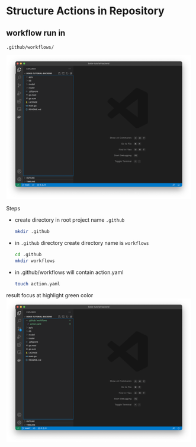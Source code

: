 # Structure Actions in Repository

## workflow run in

```
.github/workflows/
```

<img src="../images/101.png" alt="drawing" width="500"/>

Steps

- create directory in root project name ```.github```

    ```bash
    mkdir .github
    ```
- in ```.github``` directory create directory name is ```workflows```

    ```bash
    cd .github
    mkdir workflows
    ```

- in .github/workflows will contain action.yaml

    ```bash
    touch action.yaml
    ```

result focus at highlight green color
<img src="../images/102.png" alt="drawing" width="500"/>